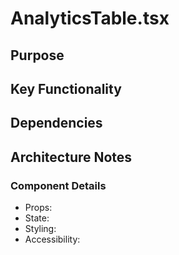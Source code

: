 # AnalyticsTable.tsx

## Purpose

## Key Functionality

## Dependencies

## Architecture Notes

### Component Details
- Props: 
- State: 
- Styling: 
- Accessibility: 
